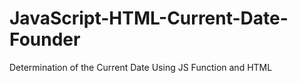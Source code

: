 # JavaScript-HTML-Current-Date-Founder
Determination of the Current Date Using JS Function and HTML
